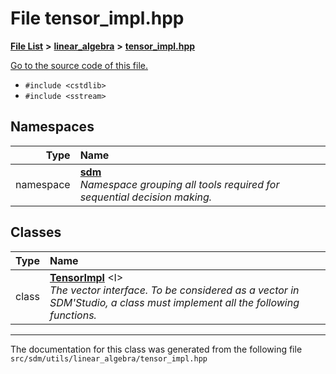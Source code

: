
# File tensor\_impl.hpp

<link rel="stylesheet" href="https://cdnjs.cloudflare.com/ajax/libs/KaTeX/0.5.1/katex.min.css">
<link rel="stylesheet" href="https://cdn.jsdelivr.net/github-markdown-css/2.2.1/github-markdown.css"/>



[**File List**](files.md) **>** [**linear\_algebra**](dir_f6794c324212297d566732725cbf26ea.md) **>** [**tensor\_impl.hpp**](tensor__impl_8hpp.md)

[Go to the source code of this file.](tensor__impl_8hpp_source.md)



* `#include <cstdlib>`
* `#include <sstream>`









## Namespaces

| Type | Name |
| ---: | :--- |
| namespace | [**sdm**](namespacesdm.md) <br>_Namespace grouping all tools required for sequential decision making._  |

## Classes

| Type | Name |
| ---: | :--- |
| class | [**TensorImpl**](classsdm_1_1TensorImpl.md) &lt;I&gt;<br>_The vector interface. To be considered as a vector in SDM'Studio, a class must implement all the following functions._  |














------------------------------
The documentation for this class was generated from the following file `src/sdm/utils/linear_algebra/tensor_impl.hpp`